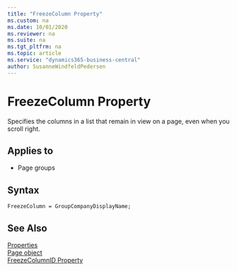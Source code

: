 ```yaml
---
title: "FreezeColumn Property"
ms.custom: na
ms.date: 10/01/2020
ms.reviewer: na
ms.suite: na
ms.tgt_pltfrm: na
ms.topic: article
ms.service: "dynamics365-business-central"
author: SusanneWindfeldPedersen
---
```


# FreezeColumn Property
Specifies the columns in a list that remain in view on a page, even when you scroll right.
  
## Applies to  
  
- Page groups  

## Syntax

```
FreezeColumn = GroupCompanyDisplayName;
```

## See Also  

[Properties](devenv-properties.md)  
[Page object](../devenv-page-object.md)  
[FreezeColumnID Property](devenv-freezecolumnid-property.md)